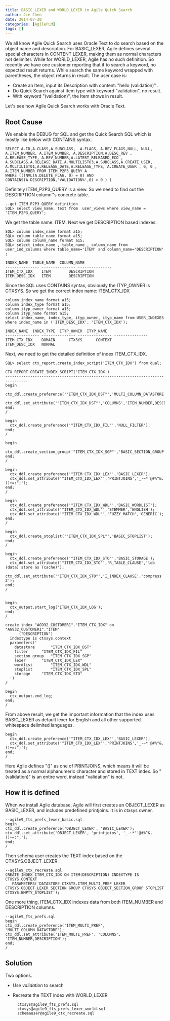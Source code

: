 ```yaml
---
title: BASIC_LEXER and WORLD_LEXER in Agile Quick Search
author: Jie Chen
date: 2014-07-30
categories: [AgilePLM]
tags: []
---
```


We all know Agile Quick Search uses Oracle Text to do search based on the object name and description. For BASIC_LEXER, Agile defines several special characters in CONTENT LEXER, making them as normal characters not delimiter. While for WORLD_LEXER, Agile has no such definition. So recently we have one customer reporting that if to search a keyword, no expected result returns. While search the same keyword wrapped with parentheses, the object returns in result. The user case is:

* Create an Item, input its Description with content: "hello (validation)" .
* Do Quick Search against Item type with keyword "validation", no result.
* With keyword "(validation)", the Item shows in result.

Let's see how Agile Quick Search works with Oracle Text.

## Root Cause

We enable the DEBUG for SQL and get the Quick Search SQL which is mostly like below with CONTAINS syntax.

	SELECT A.ID,A.CLASS,A.SUBCLASS,  A.FLAGS, A.REV_FLAGS,NULL, NULL, A.ITEM_NUMBER, A.ITEM_NUMBER, A.DESCRIPTION,A.DESC_REV , 
	A.RELEASE_TYPE, A.REV_NUMBER,A.LATEST_RELEASED_ECO , A.SUBCLASS,A.RELEASE_DATE,A.MULTILIST03,A.SUBCLASS,A.CREATE_USER,
	A.MULTILIST01,A.RELEASE_DATE,A.RELEASE_TYPE, A.CREATE_USER , 0, 0 , 
	A.ITEM_NUMBER FROM ITEM_P2P3_QUERY A 
	WHERE (((NVL(A.DELETE_FLAG, 0) = 0) AND  CONTAINS(A.DESCRIPTION,'VALIDATION%',0) > 0 ) ) 

Definitely ITEM_P2P3_QUERY is a view. So we need to find out the DESCRIPTION column''s concrete table.

	--get ITEM_P2P3_QUERY definition
	SQL> select view_name, text from  user_views where view_name = 'ITEM_P2P3_QUERY';

We get the table name: ITEM. Next we get DESCRIPTION based indexes.

	SQL> column index_name format a15;
	SQL> column table_name format a15;
	SQL> column column_name format a15;
	SQL> select index_name , table_name , column_name from user_ind_columns where table_name='ITEM' and column_name='DESCRIPTION' ;

	INDEX_NAME	TABLE_NAME	COLUMN_NAME
	--------------- --------------- ---------------
	ITEM_CTX_IDX	ITEM		DESCRIPTION
	ITEM_DESC_IDX	ITEM		DESCRIPTION

Since the SQL uses CONTAINS syntax, obviously the ITYP_OWNER is CTXSYS. So we get the correct index name: ITEM_CTX_IDX

	column index_name format a15;
	column index_type format a15;
	column ityp_owner format a15;
	column ityp_name format a15;
	select index_name, index_type, ityp_owner, ityp_name from USER_INDEXES where index_name in ('ITEM_DESC_IDX', 'ITEM_CTX_IDX');

	INDEX_NAME	INDEX_TYPE	ITYP_OWNER	ITYP_NAME
	--------------- --------------- --------------- ---------------
	ITEM_CTX_IDX	DOMAIN		CTXSYS		CONTEXT
	ITEM_DESC_IDX	NORMAL

Next, we need to get the detailed definition of index ITEM_CTX_IDX.

	SQL> select ctx_report.create_index_script('ITEM_CTX_IDX') from dual; 

	CTX_REPORT.CREATE_INDEX_SCRIPT('ITEM_CTX_IDX')
	--------------------------------------------------------------------------------
	begin
	  ctx_ddl.create_preference('"ITEM_CTX_IDX_DST"','MULTI_COLUMN_DATASTORE');
	  ctx_ddl.set_attribute('"ITEM_CTX_IDX_DST"','COLUMNS','ITEM_NUMBER,DESCRIPTION');
	end;
	/

	begin
	  ctx_ddl.create_preference('"ITEM_CTX_IDX_FIL"','NULL_FILTER');
	end;
	/

	begin
	  ctx_ddl.create_section_group('"ITEM_CTX_IDX_SGP"','BASIC_SECTION_GROUP');
	end;
	/

	begin
	  ctx_ddl.create_preference('"ITEM_CTX_IDX_LEX"','BASIC_LEXER');
	  ctx_ddl.set_attribute('"ITEM_CTX_IDX_LEX"','PRINTJOINS','_-~*'@#%^&.()+=:";');
	end;
	/

	begin
	  ctx_ddl.create_preference('"ITEM_CTX_IDX_WDL"','BASIC_WORDLIST');
	  ctx_ddl.set_attribute('"ITEM_CTX_IDX_WDL"','STEMMER','ENGLISH');
	  ctx_ddl.set_attribute('"ITEM_CTX_IDX_WDL"','FUZZY_MATCH','GENERIC');
	end;
	/

	begin
	  ctx_ddl.create_stoplist('"ITEM_CTX_IDX_SPL"','BASIC_STOPLIST');
	end;
	/

	begin
	  ctx_ddl.create_preference('"ITEM_CTX_IDX_STO"','BASIC_STORAGE');
	  ctx_ddl.set_attribute('"ITEM_CTX_IDX_STO"','R_TABLE_CLAUSE','lob (data) store as (cache)');
	  ctx_ddl.set_attribute('"ITEM_CTX_IDX_STO"','I_INDEX_CLAUSE','compress 2');
	end;
	/


	begin
	  ctx_output.start_log('ITEM_CTX_IDX_LOG');
	end;
	/

	create index "AG932_CUSTOMER1"."ITEM_CTX_IDX" on "AG932_CUSTOMER1"."ITEM"
		  ("DESCRIPTION")
	  indextype is ctxsys.context
	  parameters('
		datastore	    "ITEM_CTX_IDX_DST"
		filter	    "ITEM_CTX_IDX_FIL"
		section group   "ITEM_CTX_IDX_SGP"
		lexer	    "ITEM_CTX_IDX_LEX"
		wordlist	    "ITEM_CTX_IDX_WDL"
		stoplist	    "ITEM_CTX_IDX_SPL"
		storage	    "ITEM_CTX_IDX_STO"
	  ')
	/

	begin
	  ctx_output.end_log;
	end;
	/

From above result, we get the important information that the index uses BASIC_LEXER as default lexer for English and all other supported whitespace delimited languages.

	begin
	  ctx_ddl.create_preference('"ITEM_CTX_IDX_LEX"','BASIC_LEXER');
	  ctx_ddl.set_attribute('"ITEM_CTX_IDX_LEX"','PRINTJOINS','_-~*'@#%^&.()+=:";');
	end;
	/

Here Agile defines "()" as one of PRINTJOINS, which means it will be treated as a normal alphanumeric character and stored in TEXT index. So "(validation)" is an entire word, instead "validation" is not.

## How it is defined

When we install Agile database, Agile will first creates an OBJECT_LEXER as BASIC_LEXER, and includes predefined printjoins. It is in ctxsys owner.

	--agile9_fts_prefs_lexer_basic.sql
	begin
	ctx_ddl.create_preference('OBJECT_LEXER', 'BASIC_LEXER');
	ctx_ddl.set_attribute('OBJECT_LEXER', 'printjoins', '_-~*''@#%^&.()+=:";');
	end;
	/

Then schema user creates the TEXT index based on the CTXSYS.OBJECT_LEXER.

	--agile9_ctx_recreate.sql
	CREATE INDEX ITEM_CTX_IDX ON ITEM(DESCRIPTION) INDEXTYPE IS CTXSYS.CONTEXT
	   PARAMETERS('DATASTORE CTXSYS.ITEM_MULTI_PREF LEXER CTXSYS.OBJECT_LEXER SECTION GROUP CTXSYS.OBJECT_SECTION_GROUP STOPLIST CTXSYS.EMPTY_STOPLIST');

One more thing, ITEM_CTX_IDX indexes data from both ITEM_NUMBER and DESCRIPTION columns.

	--agile9_fts_prefs.sql
	begin
	ctx_ddl.create_preference('ITEM_MULTI_PREF', 'MULTI_COLUMN_DATASTORE');
	ctx_ddl.set_attribute('ITEM_MULTI_PREF', 'COLUMNS', 'ITEM_NUMBER,DESCRIPTION');
	end;
	/

## Solution

Two options.

* Use *validation* to search
* Recreate the TEXT index with WORLD_LEXER

		ctxsys@agile9_fts_prefs.sql
		ctxsys@agile9_fts_prefs_lexer_world.sql
		schemauser@agile9_ctx_recreate.sql


	 
	 
	 
	 
	 
